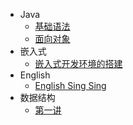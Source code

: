 * Java
	* [基础语法](/Java/Java基础语法)
	* [面向对象](/Java/面向对象)
* 嵌入式
	* [嵌入式开发环境的搭建](/嵌入式/嵌入式开发环境的搭建.md)
* English
	* [English Sing Sing](/English/EnglishSingSing.md)
* 数据结构
	* [第一讲](/数据结构/第一讲/第一讲.md)